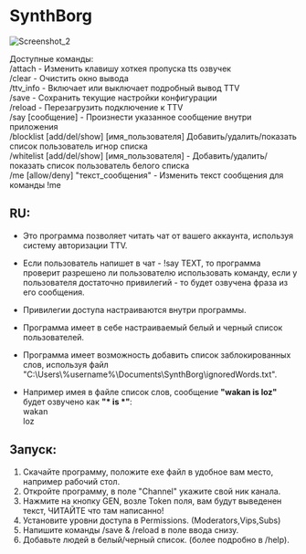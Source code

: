 # SynthBorg

![Screenshot_2](https://github.com/Dark-V/SynthBorg/assets/58254635/233a8b89-97dc-43a9-8b3b-ab39a68d17ba)

Доступные команды: <br/>
/attach - Изменить клавишу хоткея пропуска tts озвучек  <br/>
/clear - Очистить окно вывода  <br/>
/ttv_info - Включает или выключает подробный вывод TTV  <br/>
/save - Сохранить текущие настройки конфигурации  <br/>
/reload - Перезагрузить подключение к TTV  <br/>
/say [сообщение] - Произнести указанное сообщение внутри приложения  <br/>
/blocklist [add/del/show] [имя_пользователя] Добавить/удалить/показать список пользователь игнор списка  <br/>
/whitelist [add/del/show] [имя_пользователя] - Добавить/удалить/показать список пользователь белого списка  <br/>
/me [allow/deny] \"текст_сообщения\" - Изменить текст сообщения для команды !me <br/>

## RU:
- Это программа позволяет читать чат от вашего аккаунта, используя систему авторизации TTV.
- Если пользователь напишет в чат - !say TEXT, то программа проверит разрешено ли пользователю использовать команду, если у пользователя достаточно привилегий - то будет озвучена фраза из его сообщения.

- Привилегии доступа настраиваются внутри программы.
- Программа имеет в себе настраиваемый белый и черный список пользователей.
- Программа имеет возможность добавить список заблокированных слов, используя файл "C:\Users\\%username%\Documents\SynthBorg\ignoredWords.txt".
- Например имея в файле список слов, сообщение  **"wakan is loz"** будет озвучено как  **"\* is \*"**: <br/>
  wakan <br/>
  loz <br/>
  
## Запуск:
1. Скачайте программу, положите exe файл в удобное вам место, например рабочий стол.
2. Откройте программу, в поле "Channel" укажите свой ник канала.
3. Нажмите на кнопку GEN, возле Token поля, вам будут выведенен текст, ЧИТАЙТЕ что там написанно!
4. Установите уровни доступа в Permissions. (Moderators,Vips,Subs)
5. Напишите команды /save & /reload в поле ввода снизу.
6. Добавьте людей в белый/черный список. (более подробно в /help).
